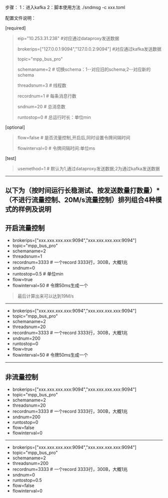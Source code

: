 步骤：
1：进入kafka
2：脚本使用方法 ./sndmsg -c xxx.toml

配置文件说明：

[required]
>eip="10.253.31.238" #对应通过dataproxy发送数据
>
>brokerips=["127.0.0.1:9094","127.0.0.2:9094"] #对应通过kafka发送数据
>
>topic="mpp_bus_pro"
>
>schemaname=2 # 切换schema：1--对应旧的schema;2--对应新的schema
>
>threadsnum=3 # 线程数
>
>recordnum=1 # 每条消息行数
>
>sndnum=20 # 总消息数
>
>runtostop=0 # 总运行时长：单位min
>
[optional]
>flow=false # 是否流量控制,开启后,同时设置令牌间隔时间
>
>flowinterval=0 # 令牌间隔时间:单位ms 
>
[test]
>usemethod=1 # 默认为1,通过dataproxy发送数据;2为通过kafka发送数据 	
---
以下为（按时间运行长稳测试、按发送数量打数量）*（不进行流量控制、20M/s流量控制）排列组合4种模式的样例及说明
---
开启流量控制
---
+ brokerips=["xxx.xxx.xxx.xxx:9094","xxx.xxx.xxx.xxx:9094"]
+ topic="mpp_bus_pro"
+ schemaname=2 
+ threadsnum=1
+ recordnum=3333 # 一个record 3333行，300B，大概1兆
+ sndnum=0
+ runtostop=0.5 # 单位min
+ flow=true 
+ flowinterval=50 # 令牌50ms生成一个
>最后计算出来可以达到19M/s
---
+ brokerips=["xxx.xxx.xxx.xxx:9094","xxx.xxx.xxx.xxx:9094"]
+ topic="mpp_bus_pro"
+ schemaname=2 
+ threadsnum=20
+ recordnum=3333 # 一个record 3333行，300B，大概1兆
+ sndnum=200
+ runtostop=0
+ flow=true 
+ flowinterval=50 # 令牌50ms生成一个
---
非流量控制
---
+ brokerips=["xxx.xxx.xxx.xxx:9094","xxx.xxx.xxx.xxx:9094"]
+ topic="mpp_bus_pro"
+ schemaname=2 
+ threadsnum=20
+ recordnum=3333 # 一个record 3333行，300B，大概1兆
+ sndnum=200
+ runtostop=0
+ flow=false
+ flowinterval=0
---
+ brokerips=["xxx.xxx.xxx.xxx:9094","xxx.xxx.xxx.xxx:9094"]
+ topic="mpp_bus_pro"
+ schemaname=2 
+ threadsnum=200
+ recordnum=3333 # 一个record 3333行，300B，大概1兆
+ sndnum=0
+ runtostop=0.5
+ flow=false
+ flowinterval=0
